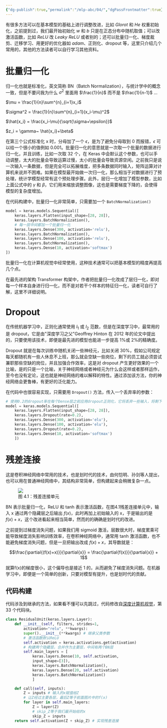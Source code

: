 ```yaml
---
{"dg-publish":true,"permalink":"/mlp-abc/04/","dgPassFrontmatter":true}
---
```



有很多方法可以在基本模型的基础上进行调整改进，比如 $Glorot$ 和 $He$ 权重初始化，之前提到过，我们最开始初始化 $w$ 和 $b$ 只是在正态分布中随机取值；可以改激活函数，比如 $ReLU$ 改 $Leaky~ReLU$ 或者别的；还可以批量归一化、梯度裁剪、迁移学习、用更好的优化器如 $adam$、正则化、dropout 等，这里只介绍几个常用的，其他的方法读者可以自行学习其他资料。

# 批量归一化

归一化也就是标准化，英文简称 BN（Batch Normalization），与统计学中的概念一致，但是不要问我为什么 $\sigma^2$ 里面用 $\frac{1}{n}$ 而不是 $\frac{1}{n-1}$ ...

$\mu = \frac{1}{n}\sum^{n}_{i=1}x_i$

$\sigma^2 = \frac{1}{n}\sum^{n}_{i=1}(x_i-\mu)^2$

$\hat{x_i} = \frac{x_i-\mu}{\sqrt{\sigma+\epsilon}}$

$z_i = \gamma~ \hat{x_i}+\beta$

在第三个公式标准化 x 时，分母加了一个 $\epsilon$，是为了避免分母取到 0 而报错，$\epsilon$ 可以给一个很小的值例如 0.001。批量归一化的意思就是一次取一个批量的数据进行归一化，并且训练，比如一次取 32 个，在 Keras 中会默认这个参数，也可以手动调整，太大的批量会导致运算过慢，太小的批量会导致资源空闲。之前我只是说一次输入一条数据，但是完全可以拓展维度，把多条数据同时输入，矩阵运算对计算机来说并不困难。如果在模型最开始做一次归一化，那么相当于对数据进行了预处理，统计学模型经常有这个预处理步骤。此外，层归一化增加了模型参数，比如上面公式中的 $\gamma$ 和 $\beta$，它们用来缩放调整图像，这也是需要梯度下降的，会使得模型的复杂度增加。

在代码构建中，批量归一化非常简单，只需要加一个
`BatchNormalization()`

``` python
model = keras.models.Sequential([
	keras.layers.Flatten(input_shape=[28, 28]),
	keras.layers.BatchNormalization(),
	# 每一层中间都加一个批量归一化
	keras.layers.Dense(300, activation='relu'),
	keras.layers.BatchNormalization(),
	keras.layers.Dense(100, activation='relu'),
	keras.layers.BatchNormalization(),
	keras.layers.Dense(10, activation='softmax')
])
```

批量归一化在计算机视觉中经常使用，这种技术通常可以把基本模型的精度再提高几个点。

在最先进的架构 Transformer 构架中，作者把批量归一化改成了层归一化，即对每一个样本自身进行归一化，而不是对若干个样本的特征归一化，读者可自行了解，这里不详细说明。

# Dropout

在传统机器学习中，正则化通常使用 $l_1$ 或 $l_2$ 范数，但是在深度学习中，最常用的是 dropout，它是由"深度学习之父"Geoffrey Hinton 在 2012 年的论文中提出的，只要使用该技术，即便是最先进的模型也能进一步提高 1%或 2%的精确度。

Dropout 就是在每次训练中随机关闭一些神经元，比如关闭 30%，假如公司规定每天都随机有一些人休息不上班，那么就会空缺一些岗位，剩下的员工就必须尝试兼职那些空缺的岗位，并且加强合作效率，这是对 dropout 产生更好效果的一个比喻，是的只是一个比喻，关于神经网络或者神经元为什么会这样或者那样运作，至今也没有定论，这也就是神经网络的难以解释的特性。通过添加该方法，你的神经网络会更鲁棒，有更好的泛化能力。

在代码中也很容易实现，只需要用 `Dropout()` 方法，传入一个丢弃率的参数：

``` python
# 使用0.2的dropout率在每个Dense层之前应用dropout正则化，它将丢弃一些输入，将剩下的输入传递到下一层
model = keras.models.Sequential([
    keras.layers.Flatten(input_shape=[28, 28]),
    keras.layers.Dropout(rate=0.2),
    keras.layers.Dense(300, activation='elu'),
    keras.layers.Dense(100, activation='elu'),
    keras.layers.Dropout(rate=0.2),
    keras.layers.Dense(10, activation='softmax')
    ])
```

# 残差连接

这是卷积神经网络中常用的技术，也是划时代的技术，由何恺明、孙剑等人提出，也可以用在普通神经网络中，其结构非常简单，但构建起来会稍微复杂一点。

<figure id="残差连接图像">
<img src="https://s2.loli.net/2023/08/28/yOq4KRXdshp7U6Q.jpg"/>
<figcaption>图 4.1：残差连接单元</figcaption>
</figure>

BN 表示批量归一化，ReLU 和 tanh 表示激活函数，在图4.1残差连接单元中，输入 x 通过两个隐藏层之后输出 $f(x)$，此时再加上初始输入的 x，于是输出的是 $f(x)+x$，这个改进看起来相当简单，然而的的确确是划时代的改进。

之前提到过梯度消失问题，如果我们用 sigmoid 激活，层数很大时，梯度累乘可能导致梯度消失影响训练效率，在卷积神经网络中，通常用 tanh 激活函数，也不能避免梯度消失问题，但是一旦把输出改成 $f(x)+x$，其导数就是：

$$\frac{\partial{(f(x)+x)}}{\partial{x}} = \frac{\partial{f(x)}}{\partial{x}} + 1$$

就算f(x)的梯度很小，这个偏导也是接近 1 的，从而避免了梯度消失问题。在机器学习中，即便是一个简单的创新，只要对模型有提升，也是划时代的贡献。

## 代码构建

代码涉及到继承的方法，如果看不懂可以先跳过，代码修改自[深度计算机视觉](https://github.com/ageron/handson-ml2/blob/master/14_deep_computer_vision_with_cnns.ipynb)，第 33 个代码块。

``` python
class ResidualUnit(keras.layers.Layer):
    def __init__(self, filters, strides=1,
	    activation="relu", **kwargs):
	    super().__init__(**kwargs) # 继承父类参数
	    # 激活函数默认ReLU
	    self.activation = keras.activations.get(activation)
	    # 构建两个隐藏层，合并作为主要层，中间有两个BN层
	    self.main_layers = [
		    keras.layers.Dense(10, self.activation,
		    input_shape=[3]),
		    keras.layers.BatchNormalization(),
		    keras.layers.Dense(20, self.activation)
		    keras.layers.BatchNormalization()
		    ]

    def call(self, inputs):
	    Z = inputs # 输入的x赋值给Z
	    # 让Z经过主要各层，最后Z等于前面图片中的f(x)
	    for layer in self.main_layers:
		    Z = layer(Z)
		    # skip_Z等于我们最开始给的x
		    skip_Z = inputs
    return self.activation(Z + skip_Z) # 实现残差连接
```